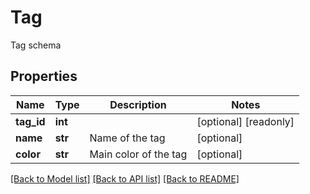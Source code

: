 # Tag

Tag schema
## Properties
Name | Type | Description | Notes
------------ | ------------- | ------------- | -------------
**tag_id** | **int** |  | [optional] [readonly] 
**name** | **str** | Name of the tag | [optional] 
**color** | **str** | Main color of the tag | [optional] 

[[Back to Model list]](../README.md#documentation-for-models) [[Back to API list]](../README.md#documentation-for-api-endpoints) [[Back to README]](../README.md)



